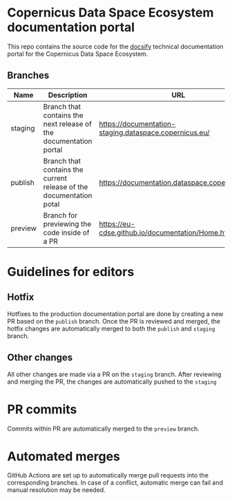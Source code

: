 # Copernicus Data Space Ecosystem documentation portal
This repo contains the source code for the [docsify](https://docsify.js.org/#/) technical documentation portal for the Copernicus Data Space Ecosystem.

## Branches
| Name    | Description | URL |
|---------| --- |-----|
| staging | Branch that contains the next release of the documentation portal | https://documentation-staging.dataspace.copernicus.eu/    |
| publish | Branch that contains the current release of the documentation potal | https://documentation.dataspace.copernicus.eu/ |
| preview | Branch for previewing the code inside of a PR | https://eu-cdse.github.io/documentation/Home.html |

# Guidelines for editors

## Hotfix
Hotfixes to the production documentation portal are done by creating a new PR based on the `publish` branch.
Once the PR is reviewed and merged, the hotfix changes are automatically merged to both the `publish` and `staging` branch.

## Other changes
All other changes are made via a PR on the `staging` branch.
After reviewing and merging the PR, the changes are automatically pushed to the `staging`

# PR commits
Commits within PR are automatically merged to the `preview` branch.

# Automated merges
GitHub Actions are set up to automatically merge pull requests into the corresponding branches.
In case of a conflict, automatic merge can fail and manual resolution may be needed.
